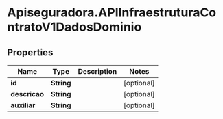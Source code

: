 # Apiseguradora.APIInfraestruturaContratoV1DadosDominio

## Properties
Name | Type | Description | Notes
------------ | ------------- | ------------- | -------------
**id** | **String** |  | [optional] 
**descricao** | **String** |  | [optional] 
**auxiliar** | **String** |  | [optional] 



